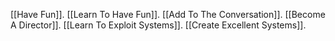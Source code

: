 [[Have Fun]].
[[Learn To Have Fun]].
[[Add To The Conversation]].
[[Become A Director]].
[[Learn To Exploit Systems]].
[[Create Excellent Systems]].
